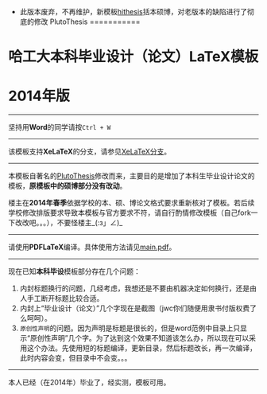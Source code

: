 - 此版本废弃，不再维护，新模板[hithesis](https://github.com/dustincys/hithesis)括本硕博，对老版本的缺陷进行了彻底的修改
PlutoThesis
===========

# 哈工大本科毕业设计（论文）LaTeX模板

# 2014年版

---

坚持用**Word**的同学请按`Ctrl + W`

---

该模板支持**XeLaTeX**的分支，请参见[XeLaTeX分支](https://github.com/PlutoThesis/PlutoThesis-Bachelor/tree/xelatex)。

---

本模板自著名的[PlutoThesis](https://code.google.com/p/plutothesis/)修改而来，主要目的是增加了本科生毕业设计论文的模板，**原模板中的硕博部分没有改动**。

楼主在**2014年春季**依据学校的本、硕、博论文格式要求重新核对了模板。若后续学校修改排版要求导致本模板与官方要求不符，请自行酌情修改模板（自己fork一下改改吧。。。），不要怪楼主_(:з」∠)_

---

请使用**PDFLaTeX**编译。具体使用方法请见[main.pdf](https://github.com/PlutoThesis/PlutoThesis-Bachelor/blob/master/main.pdf)。

---


现在已知**本科毕设**模板部分存在几个问题：

1. 内封标题换行的问题，几经考虑，我想还是不要由机器决定如何换行，还是由人手工断开标题比较合适。 
2.  内封上“毕业设计（论文）”几个字现在是截图（jwc你们随便用隶书付版权费了么呵呵）。
3.  `原创性声明`的问题。因为声明是标题是很长的，但是word范例中目录上只显示“原创性声明”几个字。为了达到这个效果不知道该怎么办，所以现在可以采用这个办法。先使用短的标题编译，更新目录，然后标题改长，再一次编译，此时内容会变，但目录中不会变。。。

---
本人已经（在2014年）毕业了，经实测，模板可用。
